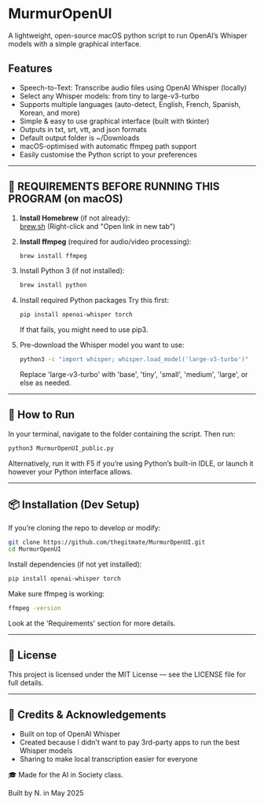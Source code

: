 # MurmurOpenUI
A lightweight, open-source macOS python script to run OpenAI’s Whisper models with a simple graphical interface.

## Features
- Speech-to-Text: Transcribe audio files using OpenAI Whisper (locally)
- Select any Whisper models: from tiny to large-v3-turbo
- Supports multiple languages (auto-detect, English, French, Spanish, Korean, and more)
- Simple & easy to use graphical interface (built with tkinter)
- Outputs in txt, srt, vtt, and json formats
- Default output folder is ~/Downloads
- macOS-optimised with automatic ffmpeg path support
- Easily customise the Python script to your preferences

---

## 🔧 REQUIREMENTS BEFORE RUNNING THIS PROGRAM (on macOS)

1. **Install Homebrew** (if not already):  
[brew.sh](https://brew.sh) (Right-click and "Open link in new tab")


3. **Install ffmpeg** (required for audio/video processing):
   ```bash
   brew install ffmpeg
   ```

4. Install Python 3 (if not installed):
   ```bash
   brew install python
   ```

5.	Install required Python packages
  Try this first:
    ```bash
    pip install openai-whisper torch
    ```
    
    If that fails, you might need to use pip3.

6. Pre-download the Whisper model you want to use:
   ```bash
   python3 -c "import whisper; whisper.load_model('large-v3-turbo')"
   ```
   Replace 'large-v3-turbo' with 'base', 'tiny', 'small', 'medium', 'large', or else as needed.

---

## 🚀 How to Run
In your terminal, navigate to the folder containing the script.
Then run:
```bash
python3 MurmurOpenUI_public.py
```
Alternatively, run it with F5 if you’re using Python’s built-in IDLE, or launch it however your Python interface allows.

---
## 📦 Installation (Dev Setup)

If you’re cloning the repo to develop or modify:
```bash
git clone https://github.com/thegitmate/MurmurOpenUI.git
cd MurmurOpenUI
```

Install dependencies (if not yet installed):
```bash
pip install openai-whisper torch
```

Make sure ffmpeg is working:
```bash
ffmpeg -version
```

Look at the 'Requirements' section for more details.

---

## 📝 License

This project is licensed under the MIT License — see the LICENSE file for full details.

---

## 🙏 Credits & Acknowledgements
- Built on top of OpenAI Whisper
- Created because I didn't want to pay 3rd-party apps to run the best Whisper models
- Sharing to make local transcription easier for everyone

🎓 Made for the AI in Society class.

Built by N. in May 2025
